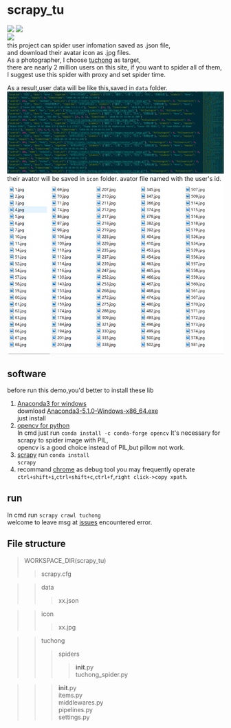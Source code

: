 # scrapy_tu
![](https://img.shields.io/badge/python-3.6-blue.svg)
![](https://img.shields.io/badge/build-passing-brightgreen.svg)  
![](https://img.shields.io/badge/scrapy-1.5.0-orange.svg)  
this project can spider user infomation saved as .json file,  
and download their avatar icon as .jpg files.  
As a photographer, I choose [tuchong](https://tuchong.com) as target,  
there are nearly 2 million users on this site, if you want to spider all of them,  
I suggest use this spider with proxy and set spider time.

As a result,user data will be like this,saved in `data` folder.   
![](https://github.com/JarvisXing/scrapy_tu/blob/master/image/spider_data.png)  
their avator will be saved in `icon` folder. avator file named with the user's id.  
![](https://github.com/JarvisXing/scrapy_tu/blob/master/image/spider_icon.png)
## software
before run this demo,you'd better to install these lib  
1. [Anaconda3 for windows](https://www.anaconda.com/download)  
    download [Anaconda3-5.1.0-Windows-x86_64.exe](https://repo.anaconda.com/archive/Anaconda3-5.1.0-Windows-x86_64.exe)  
    just install
2. [opencv for python](https://www.opencv.org/)   
    In cmd just run <code>conda install -c conda-forge opencv</code>
    It's necessary for scrapy to spider image with PIL,   
    opencv is a good choice instead of PIL,but pillow not work.
3. [scrapy](https://scrapy.org/)
    run <code>conda install scrapy</code>
4. recommand [chrome](https://www.google.com/chrome/) as debug tool
    you may frequently operate `ctrl+shift+i`,`ctrl+shift+c`,`ctrl+f`,`right click->copy xpath`.
## run
In cmd run <code>scrapy crawl tuchong</code>  
welcome to leave msg at [issues](https://github.com/JarvisXing/scrapy_tu/issues) encountered error.
## File structure
>WORKSPACE_DIR(scrapy_tu)
>>scrapy.cfg  

>>data  
>>>xx.json

>>icon  
>>>xx.jpg

>>tuchong  
>>>spiders
>>>>__init__.py  
>>>>tuchong_spider.py

>>>__init__.py  
>>>items.py  
>>>middlewares.py  
>>>pipelines.py  
>>>settings.py  
